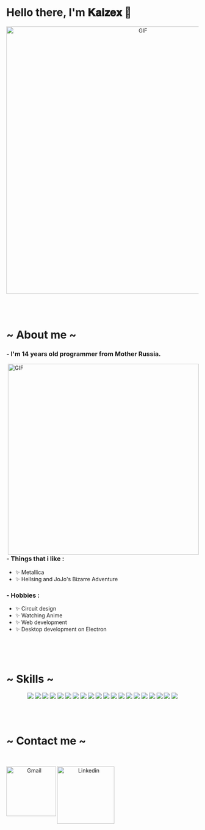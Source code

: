 






















# Hello there, I'm 𝐊𝐚𝐢𝐳𝐞𝐱 👋

<div align="center">
<img hight="300" width="700" alt="GIF" align="center" src="https://media1.tenor.com/m/Wu840ZYq5wEAAAAd/nagiev-%D0%BD%D0%B0%D0%B3%D0%B8%D0%B5%D0%B2.gif">
</div>

</br>
</br>
</br>

<h1>~ About me ~</h1>

### - I'm 14 years  old programmer from Mother Russia.

<img hight="400" width="500" alt="GIF" align="right" src="https://github.com/Xx-Ashutosh-xX/Xx-Ashutosh-xX/blob/master/assets/1936.gif">

### - Things that i like :
- ✨ Metallica
- ✨ Hellsing and JoJo's Bizarre Adventure

### - Hobbies : 
- ✨ Circuit design
- ✨ Watching Anime
- ✨ Web development
- ✨ Desktop development on Electron


</br>
</br>
</br>



<h1>~ Skills ~</h1>
<div align="center">
 <img src="https://img.shields.io/badge/HTML5-%23E34F26?style=for-the-badge&logo=html5&logoColor=white">
 <img src="https://img.shields.io/badge/CSS3-%23007AAC?style=for-the-badge&logo=css&logoColor=white">
 <img src="https://img.shields.io/badge/Sass-%23CC6699?style=for-the-badge&logo=sass&logoColor=white">
 <img src="https://img.shields.io/badge/Tailwind%20CSS-%2306B6D4?style=for-the-badge&logo=tailwindcss&logoColor=white">
 <img src="https://img.shields.io/badge/Bootsrap%20-%20%237952B3?style=for-the-badge&logo=bootstrap&logoColor=white">
 <img src="https://img.shields.io/badge/JavaScript-%23F7DF1E?style=for-the-badge&logo=javascript&logoColor=black">
 <img src="https://img.shields.io/badge/TypeScript-%233178C6?style=for-the-badge&logo=typescript&logoColor=white">
 <img src="https://img.shields.io/badge/Node.js-%235FA04E?style=for-the-badge&logo=nodedotjs&logoColor=white">
 <img src="https://img.shields.io/badge/Express-%23000000?style=for-the-badge&logo=express&logoColor=white">
 <img src="https://img.shields.io/badge/Python-%233776AB?style=for-the-badge&logo=python&logoColor=white">
 <img src="https://img.shields.io/badge/Flask-%23000000?style=for-the-badge&logo=flask&logoColor=white">
 <img src="https://img.shields.io/badge/Aiogram-%2326A5E4?style=for-the-badge&logo=telegram&logoColor=white">
 <img src="https://img.shields.io/badge/SQLite-%23003B57?style=for-the-badge&logo=sqlite&logoColor=white">
 <img src="https://img.shields.io/badge/PostgreSQL-%234169E1?style=for-the-badge&logo=postgresql&logoColor=white">
 <img src="https://img.shields.io/badge/MongoDB-%2347A248?style=for-the-badge&logo=mongodb&logoColor=white">
 <img src="https://img.shields.io/badge/Arduino-%2300878F?style=for-the-badge&logo=arduino&logoColor=white">
 <img src="https://img.shields.io/badge/Git-%23F05032?style=for-the-badge&logo=git&logoColor=white">
 <img src="https://img.shields.io/badge/Audacity-%230000CC?style=for-the-badge&logo=audacity&logoColor=white">
 <img src="https://img.shields.io/badge/Figma-%233A4259?style=for-the-badge&logo=figma&logoColor=white">
 <img src="https://img.shields.io/badge/Davinci%20Resolve-%23233A51?style=for-the-badge&logo=davinciresolve&logoColor=white">
</div>

</br>
</br>
</br>



<h1>~ Contact me ~</h1>

<p>
 </br>



<div align="center">
  <a href="mailto:ashutosh.saxena.2001@gmail.com">
 <img align="left" alt="Gmail" width="130" hight="100" src="https://github.com/Xx-Ashutosh-xX/Xx-Ashutosh-xX/blob/master/assets/icons/gmail.png" />
</a>
<a href="https://www.linkedin.com/in/ashutosh-saxena-7b326817b/">
  <img align="left" alt="Linkedin" width="150" hight="100" src="https://github.com/Xx-Ashutosh-xX/Xx-Ashutosh-xX/blob/master/assets/icons/linkedin.png" />
</div>
</br>
</br>
</br>
</a>

